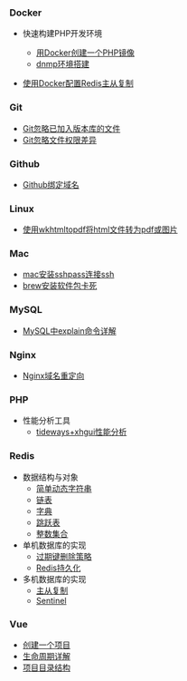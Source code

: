 ### Docker

- 快速构建PHP开发环境
  - [用Docker创建一个PHP镜像](./Docker/快速构建PHP开发环境/用Docker创建一个PHP镜像.md)
  - [dnmp环境搭建](<https://ballooninmyhand.github.io/dnmp/>)

- [使用Docker配置Redis主从复制](./Docker/Redis环境搭建/使用Docker配置Redis主从复制.md)



### Git

- [Git忽略已加入版本库的文件](./Git/Git忽略已加入版本库的文件.md)
- [Git忽略文件权限差异](./Git/Git忽略文件权限差异.md)



### Github

- [Github绑定域名](./Github/Github绑定域名.md)



### Linux

- [使用wkhtmltopdf将html文件转为pdf或图片](./Linux/使用wkhtmltopdf将html转为pdf或图片.md)



### Mac

- [mac安装sshpass连接ssh](./Mac/mac安装sshpass连接ssh.md)
- [brew安装软件包卡死](./Mac/brew安装软件包卡死.md)



### MySQL

- [MySQL中explain命令详解](./MySQL/MySQL中explain命令详解.md)



### Nginx

- [Nginx域名重定向](./Nginx/nginx域名重定向.md)



### PHP

- 性能分析工具
  - [tideways+xhgui性能分析](./PHP/性能分析工具/readme.md)



### Redis

- 数据结构与对象
  - [简单动态字符串](./Redis/数据结构与对象/简单动态字符串.md)
  - [链表](./Redis/数据结构与对象/链表.md)
  - [字典](./Redis/数据结构与对象/字典.md)
  - [跳跃表](./Redis/数据结构与对象/跳跃表.md)
  - [整数集合](./Redis/数据结构与对象/整数集合.md)
- 单机数据库的实现
  - [过期键删除策略](./Redis/单机数据库的实现/过期键删除策略.md)
  - [Redis持久化](./Redis/单机数据库的实现/Redis持久化.md)
- 多机数据库的实现
  - [主从复制](./Redis/多机数据库的实现/复制.md)
  - [Sentinel](./Redis/多机数据库的实现/Sentinel.md)



### Vue

- [创建一个项目](./Vue/创建一个项目.md)
- [生命周期详解](./Vue/生命周期详解.md)
- [项目目录结构](./Vue/项目目录结构.md)